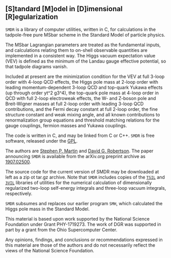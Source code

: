 ## [S]tandard [M]odel in [D]imensional [R]egularization

`SMDR` is a library of computer utilities, written in C, for calculations in the tadpole-free pure MSbar scheme in the Standard Model of particle physics.

The MSbar Lagrangian parameters are treated as the fundamental inputs, and calculations relating them to on-shell observable quantities are implemented in a consistent way. The Higgs vacuum expectation value (VEV) is defined as the minimum of the Landau gauge effective potential, so that tadpole diagrams vanish.

Included at present are the minimization condition for the VEV at full 3-loop order with 4-loop QCD effects, the Higgs pole mass at 2-loop order with leading momentum-dependent 3-loop QCD and top-quark Yukawa effects (up through order yt^2 g3^4), the top-quark pole mass at 4-loop order in QCD with full 2-loop electroweak effects, the W- and Z-boson pole and Breit-Wigner masses at full 2-loop order with leading 3-loop QCD contributions, and the Fermi decay constant at full 2-loop order, the fine structure constant and weak mixing angle, and all known contributions to renormalization group equations and threshold matching relations for the gauge couplings, fermion masses and Yukawa couplings.

The code is written in C, and may be linked from C or C++. `SMDR` is free software, released under the [GPL](http://www.gnu.org/licenses/gpl-3.0.html).

The authors are [Stephen P. Martin](https://www.niu.edu/spmartin) and [David G. Robertson](http://faculty.otterbein.edu/drobertson). The paper announcing `SMDR` is available from the arXiv.org preprint archive as [1907.02500](https://arxiv.org/abs/1907.02500).

The source code for the current version of SMDR may be downloaded at left as a zip ot tar.gz archive. Note that `SMDR` includes copies of the [`TSIL`](https://davidgrobertson.github.io/TSIL) and [`3VIL`](https://davidgrobertson.github.io/3VIL) libraries of utilities for the numerical calculation of dimensionally regularized two-loop self-energy integrals and three-loop vacuum integrals, respectively.

`SMDR` subsumes and replaces our earlier program `SMH`, which calculated the Higgs pole mass in the Standard Model.

This material is based upon work supported by the National Science Foundation under Grant PHY-1719273. The work of DGR was supported in part by a grant from the Ohio Supercomputer Center.

Any opinions, findings, and conclusions or recommendations expressed in this material are those of the authors and do not necessarily reflect the views of the National Science Foundation.
